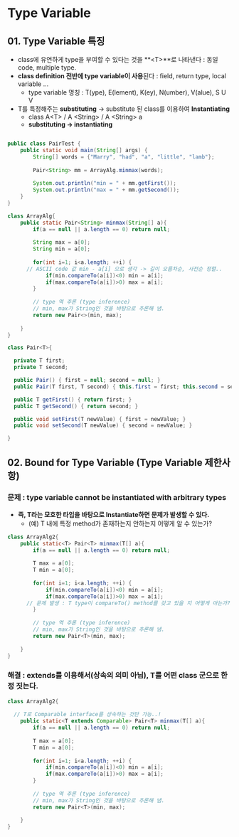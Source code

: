 # Type Variable

## 01. Type Variable 특징
  - class에 유연하게 type을 부여할 수 있다는 것을 **<T\>**로 나타낸다 : 동일 code, multiple type.
  - **class definition 전반에 type variable이 사용**된다 : field, return type, local variable ...
    - type variable 명칭 : T(ype), E(lement), K(ey), N(umber), V(alue), S U V
  - T를 특정해주는 **substituting** -> substitute 된 class를 이용하여 **Instantiating**
    - class A\<T>   /   A \<String>   /   A \<String> a
    - **substituting -> instantiating**

```java

public class PairTest {
	public static void main(String[] args) {
		String[] words = {"Marry", "had", "a", "little", "lamb"};
		
		Pair<String> mm = ArrayAlg.minmax(words);
		
		System.out.println("min = " + mm.getFirst());
		System.out.println("max = " + mm.getSecond());
	}
}

class ArrayAlg{
	public static Pair<String> minmax(String[] a){
		if(a == null || a.length == 0) return null;
		
		String max = a[0];
		String min = a[0];
		
		for(int i=1; i<a.length; ++i) {
      // ASCII code 값 min - a[i] 으로 생각 -> 길이 오름차순, 사전순 정렬..
			if(min.compareTo(a[i])<0) min = a[i];
			if(max.compareTo(a[i])>0) max = a[i];
		}
		
		// type 역 추론 (type inference)
		// min, max가 String인 것을 바탕으로 추론해 냄.
		return new Pair<>(min, max);
		
	}
}

class Pair<T>{

  private T first;
  private T second;

  public Pair() { first = null; second = null; }
  public Pair(T first, T second) { this.first = first; this.second = second; }

  public T getFirst() { return first; }
  public T getSecond() { return second; }

  public void setFirst(T newValue) { first = newValue; }
  public void setSecond(T newValue) { second = newValue; }

}

```

## 02. Bound for Type Variable (Type Variable 제한사항)

### 문제 : type variable cannot be instantiated with arbitrary types
  - **즉, T라는 모호한 타입을 바탕으로 Instantiate하면 문제가 발생할 수 있다.**
    - (예) T 내에 특정 method가 존재하는지 안하는지 어떻게 알 수 있는가?  

```java
class ArrayAlg2{
	public static<T> Pair<T> minmax(T[] a){
		if(a == null || a.length == 0) return null;
		
		T max = a[0];
		T min = a[0];
		
		for(int i=1; i<a.length; ++i) {
			if(min.compareTo(a[i])<0) min = a[i];
			if(max.compareTo(a[i])>0) max = a[i];
      // 문제 발생 : T type이 compareTo() method를 갖고 있을 지 어떻게 아는가?
		}
		
		// type 역 추론 (type inference)
		// min, max가 String인 것을 바탕으로 추론해 냄.
		return new Pair<T>(min, max);
		
	}
}
```
  
### 해결 : extends를 이용해서(상속의 의미 아님), T를 어떤 class 군으로 한정 짓는다.

```java
class ArrayAlg2{
  
  // T로 Comparable interface를 상속하는 것만 가능..!
	public static<T extends Comparable> Pair<T> minmax(T[] a){
		if(a == null || a.length == 0) return null;
		
		T max = a[0];
		T min = a[0];
		
		for(int i=1; i<a.length; ++i) {
			if(min.compareTo(a[i])<0) min = a[i];
			if(max.compareTo(a[i])>0) max = a[i];
		}
		
		// type 역 추론 (type inference)
		// min, max가 String인 것을 바탕으로 추론해 냄.
		return new Pair<T>(min, max);
		
	}
}
```




